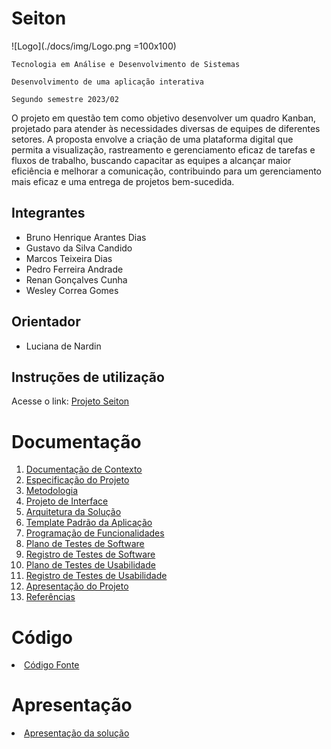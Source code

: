 # Seiton

![Logo](./docs/img/Logo.png =100x100)



`Tecnologia em Análise e Desenvolvimento de Sistemas`

`Desenvolvimento de uma aplicação interativa`

`Segundo semestre 2023/02`

O projeto em questão tem como objetivo desenvolver um quadro Kanban, projetado para atender às necessidades diversas de equipes de diferentes setores. A proposta envolve a criação de uma plataforma digital que permita a visualização, rastreamento e gerenciamento eficaz de tarefas e fluxos de trabalho, buscando capacitar as equipes a alcançar maior eficiência e melhorar a comunicação, contribuindo para um gerenciamento mais eficaz e uma entrega de projetos bem-sucedida.

## Integrantes

* Bruno Henrique Arantes Dias
* Gustavo da Silva Candido
* Marcos Teixeira Dias
* Pedro Ferreira Andrade
* Renan Gonçalves Cunha
* Wesley Correa Gomes

## Orientador

* Luciana de Nardin

## Instruções de utilização

Acesse o link: [Projeto Seiton](https://projetoseiton.azurewebsites.net)

# Documentação

<ol>
<li><a href="docs/01-Documentação de Contexto.md"> Documentação de Contexto</a></li>
<li><a href="docs/02-Especificação do Projeto.md"> Especificação do Projeto</a></li>
<li><a href="docs/03-Metodologia.md"> Metodologia</a></li>
<li><a href="docs/04-Projeto de Interface.md"> Projeto de Interface</a></li>
<li><a href="docs/05-Arquitetura da Solução.md"> Arquitetura da Solução</a></li>
<li><a href="docs/06-Template Padrão da Aplicação.md"> Template Padrão da Aplicação</a></li>
<li><a href="docs/07-Programação de Funcionalidades.md"> Programação de Funcionalidades</a></li>
<li><a href="docs/08-Plano de Testes de Software.md"> Plano de Testes de Software</a></li>
<li><a href="docs/09-Registro de Testes de Software.md"> Registro de Testes de Software</a></li>
<li><a href="docs/10-Plano de Testes de Usabilidade.md"> Plano de Testes de Usabilidade</a></li>
<li><a href="docs/11-Registro de Testes de Usabilidade.md"> Registro de Testes de Usabilidade</a></li>
<li><a href="docs/12-Apresentação do Projeto.md"> Apresentação do Projeto</a></li>
<li><a href="docs/13-Referências.md"> Referências</a></li>
</ol>

# Código

<li><a href="src/README.md"> Código Fonte</a></li>

# Apresentação

<li><a href="presentation/README.md"> Apresentação da solução</a></li>
